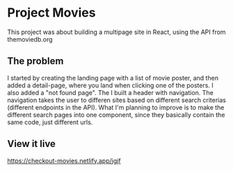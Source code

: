 # Project Movies

This project was about building a multipage site in React, using the API from themoviedb.org

## The problem

I started by creating the landing page with a list of movie poster, and then added a detail-page, where you land when clicking one of the posters. I also added a "not found page".
The I built a header with navigation. The navigation takes the user to differen sites based on different search criterias (different endpoints in the API). What I'm planning to improve is to make the different search pages into one component, since they basically contain the same code, just different urls.  

## View it live

https://checkout-movies.netlify.app/jgjf
